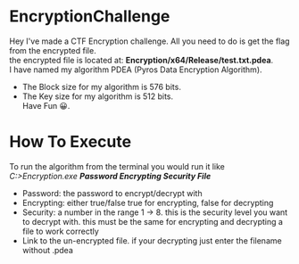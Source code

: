 # EncryptionChallenge
Hey I've made a CTF Encryption challenge. All you need to do is get the flag from the encrypted file.  
the encrypted file is located at: **Encryption/x64/Release/test.txt.pdea**.  
I have named my algorithm PDEA (Pyros Data Encryption Algorithm).  
- The Block size for my algorithm is 576 bits.  
- The Key size for my algorithm is 512 bits.  
Have Fun 😀.  

# How To Execute
To run the algorithm from the terminal you would run it like *C:>Encryption.exe **Password Encrypting Security File***
- Password: the password to encrypt/decrypt with
- Encrypting: either true/false true for encrypting, false for decrypting
- Security: a number in the range 1 -> 8. this is the security level you want to decrypt with. this must be the same for encrypting and decrypting a file to work correctly
- Link to the un-encrypted file. if your decrypting just enter the filename without .pdea
